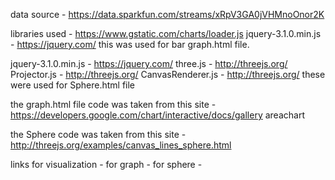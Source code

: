 data source - https://data.sparkfun.com/streams/xRpV3GA0jVHMnoOnor2K

libraries used - https://www.gstatic.com/charts/loader.js
jquery-3.1.0.min.js - https://jquery.com/
this was used for bar graph.html file.

jquery-3.1.0.min.js - https://jquery.com/
three.js - http://threejs.org/
Projector.js - http://threejs.org/
CanvasRenderer.js - http://threejs.org/
these were used for Sphere.html file

the graph.html file code was taken from this site - https://developers.google.com/chart/interactive/docs/gallery areachart

the Sphere code was taken from this site - http://threejs.org/examples/canvas_lines_sphere.html

links for visualization - for graph - 
 for sphere - 
